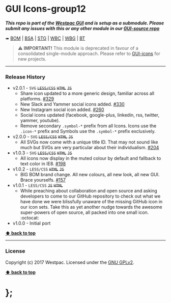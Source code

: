 GUI Icons-group12
=================

***This repo is part of the [Westpac GUI](http://gel.westpacgroup.com.au/GUI/) and is setup as a submodule. Please submit any issues with this or any other
module in our [GUI-source repo](https://github.com/WestpacCXTeam/GUI-source/issues)***

➠
[BOM](http://westpaccxteam.github.io/GUI-icons-group12/tests/BOM/) |
[BSA](http://westpaccxteam.github.io/GUI-icons-group12/tests/BSA/) |
[STG](http://westpaccxteam.github.io/GUI-icons-group12/tests/STG/) |
[WBC](http://westpaccxteam.github.io/GUI-icons-group12/tests/WBC/) |
[WBG](http://westpaccxteam.github.io/GUI-icons-group12/tests/WBG/) |
[BT](http://westpaccxteam.github.io/GUI-icons-group12/tests/BT/)

> ⚠️ **IMPORTANT!** This module is deprecated in favour of a consolidated single-module approach. Please refer to [GUI-icons](https://github.com/WestpacCXTeam/GUI-icons) for new projects.

----------------------------------------------------------------------------------------------------------------------------------------------------------------


### Release History

* v2.0.1 - `SVG` ~~`LESS/CSS`~~ ~~`HTML`~~ ~~`JS`~~
	* Share icon updated to a more generic design, familiar across all platforms.
		[#329](https://github.com/WestpacCXTeam/GUI-source/issues/329)
	* New Slack and Yammer social icons added.
		[#330](https://github.com/WestpacCXTeam/GUI-source/issues/330)
	* New Instagram social icon added.
		[#260](https://github.com/WestpacCXTeam/GUI-source/issues/260)
	* Social icons updated (facebook, google-plus, linkedin, rss, twitter, yammer, youtube).
	* Remove secondary `.symbol-*` prefix from all Icons. Icons use the `.icon-*` prefix and Symbols use the `.symbol-*` prefix exclusively.
* v2.0.0 - `SVG` ~~`LESS/CSS`~~ ~~`HTML`~~ ~~`JS`~~
	* All SVGs now come with a unique title ID. That may not sound like much but SVGs are very particular about their individualism.
		[#204](https://github.com/WestpacCXTeam/GUI-source/issues/204)
* v1.0.3 - `SVG` ~~`LESS/CSS`~~ ~~`HTML`~~ ~~`JS`~~
	* All icons now display in the muted colour by default and fallback to text color in IE8.
		[#198](https://github.com/WestpacCXTeam/GUI-source/issues/198)
* v1.0.2 - `LESS/CSS` ~~`HTML`~~ ~~`JS`~~
	* BIG BOM brand change. All new colours, all new look, all new GUI. Brace yourselfs.
		[#157](https://github.com/WestpacCXTeam/GUI-source/issues/157)
* v1.0.1 - `LESS/CSS` ~~`JS`~~ ~~`HTML`~~
	* While preaching about collaboration and open source and asking developers to come to our GitHub repository to check out what we have done we were
		blissfully unaware of the missing GitHub icon in our icon sets. Take this as yet another nudge towards the awesome super-powers of open source,
		all packed into one small icon. :octocat:
* v1.0.0 - Initial port

**[⬆ back to top](#content)**


----------------------------------------------------------------------------------------------------------------------------------------------------------------


### License

Copyright (c) 2017 Westpac. Licensed under the [GNU GPLv2](https://raw.githubusercontent.com/WestpacCXTeam/GUI-source/master/LICENSE).

**[⬆ back to top](#content)**

# };